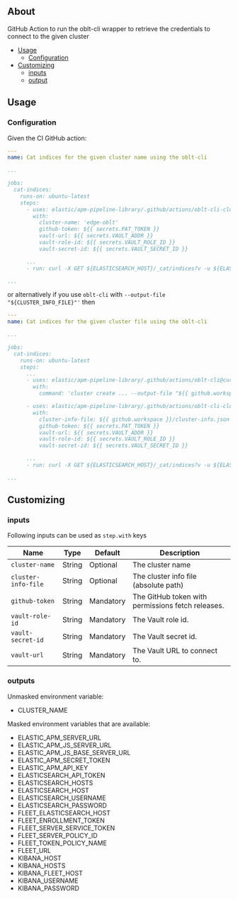 ## About

GitHub Action to run the oblt-cli wrapper to retrieve the credentials to connect to the given cluster

* [Usage](#usage)
  * [Configuration](#configuration)
* [Customizing](#customizing)
  * [inputs](#inputs)
  * [output](#output)

## Usage

### Configuration

Given the CI GitHub action:

```yaml
---
name: Cat indices for the given cluster name using the oblt-cli

...

jobs:
  cat-indices:
    runs-on: ubuntu-latest
    steps:
      - uses: elastic/apm-pipeline-library/.github/actions/oblt-cli-cluster-credentials@current
        with:
          cluster-name: 'edge-oblt'
          github-token: ${{ secrets.PAT_TOKEN }}
          vault-url: ${{ secrets.VAULT_ADDR }}
          vault-role-id: ${{ secrets.VAULT_ROLE_ID }}
          vault-secret-id: ${{ secrets.VAULT_SECRET_ID }}

      ...
      - run: curl -X GET ${ELASTICSEARCH_HOST}/_cat/indices?v -u ${ELASTICSEARCH_USERNAME}:${ELASTICSEARCH_PASSWORD}

...
```

or alternatively if you use `oblt-cli` with `--output-file "${CLUSTER_INFO_FILE}"'` then

```yaml
---
name: Cat indices for the given cluster file using the oblt-cli

...

jobs:
  cat-indices:
    runs-on: ubuntu-latest
    steps:
      ...
      - uses: elastic/apm-pipeline-library/.github/actions/oblt-cli@current
        with:
          command: 'cluster create ... --output-file "${{ github.workspace }}/cluster-info.json" --wait 15'

      - uses: elastic/apm-pipeline-library/.github/actions/oblt-cli-cluster-credentials@current
        with:
          cluster-info-file: ${{ github.workspace }}/cluster-info.json
          github-token: ${{ secrets.PAT_TOKEN }}
          vault-url: ${{ secrets.VAULT_ADDR }}
          vault-role-id: ${{ secrets.VAULT_ROLE_ID }}
          vault-secret-id: ${{ secrets.VAULT_SECRET_ID }}

      ...
      - run: curl -X GET ${ELASTICSEARCH_HOST}/_cat/indices?v -u ${ELASTICSEARCH_USERNAME}:${ELASTICSEARCH_PASSWORD}

...
```

## Customizing

### inputs

Following inputs can be used as `step.with` keys

| Name                        | Type    | Default                     | Description                                       |
|-----------------------------|---------|-----------------------------|-------------------------------------------------- |
| `cluster-name `             | String  | Optional                    | The cluster name                                  |
| `cluster-info-file `        | String  | Optional                    | The cluster info file (absolute path)             |
| `github-token`              | String  | Mandatory                   | The GitHub token with permissions fetch releases. |
| `vault-role-id`             | String  | Mandatory                   | The Vault role id.                                |
| `vault-secret-id`           | String  | Mandatory                   | The Vault secret id.                              |
| `vault-url`                 | String  | Mandatory                   | The Vault URL to connect to.                      |

### outputs

Unmasked environment variable:

* CLUSTER_NAME

Masked environment variables that are available:

* ELASTIC_APM_SERVER_URL
* ELASTIC_APM_JS_SERVER_URL
* ELASTIC_APM_JS_BASE_SERVER_URL
* ELASTIC_APM_SECRET_TOKEN
* ELASTIC_APM_API_KEY
* ELASTICSEARCH_API_TOKEN
* ELASTICSEARCH_HOSTS
* ELASTICSEARCH_HOST
* ELASTICSEARCH_USERNAME
* ELASTICSEARCH_PASSWORD
* FLEET_ELASTICSEARCH_HOST
* FLEET_ENROLLMENT_TOKEN
* FLEET_SERVER_SERVICE_TOKEN
* FLEET_SERVER_POLICY_ID
* FLEET_TOKEN_POLICY_NAME
* FLEET_URL
* KIBANA_HOST
* KIBANA_HOSTS
* KIBANA_FLEET_HOST
* KIBANA_USERNAME
* KIBANA_PASSWORD

